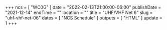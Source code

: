 +++
ncs = [ "WC0G" ]
date = "2022-02-13T21:00:00-06:00"
publishDate = "2021-12-14"
endTime = ""
location = ""
title = "UHF/VHF Net 6"
slug = "uhf-vhf-net-06"
dates = [ "NCS Schedule" ]
outputs = [ "HTML" ]
update = 1
+++
